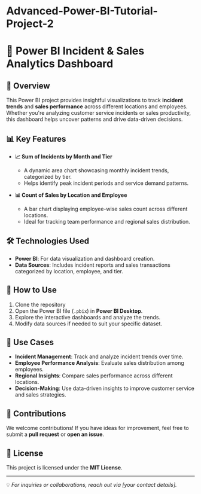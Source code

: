 # Advanced-Power-BI-Tutorial-Project-2
# 🚀 Power BI Incident & Sales Analytics Dashboard  

## 📌 Overview  
This Power BI project provides insightful visualizations to track **incident trends** and **sales performance** across different locations and employees. Whether you're analyzing customer service incidents or sales productivity, this dashboard helps uncover patterns and drive data-driven decisions.  

## 📊 Key Features  
- **📈 Sum of Incidents by Month and Tier**  
  - A dynamic area chart showcasing monthly incident trends, categorized by tier.  
  - Helps identify peak incident periods and service demand patterns.  

- **📊 Count of Sales by Location and Employee**  
  - A bar chart displaying employee-wise sales count across different locations.  
  - Ideal for tracking team performance and regional sales distribution.  

## 🛠️ Technologies Used  
- **Power BI**: For data visualization and dashboard creation.  
- **Data Sources**: Includes incident reports and sales transactions categorized by location, employee, and tier.  

## 🚀 How to Use  
1. Clone the repository
2. Open the Power BI file (`.pbix`) in **Power BI Desktop**.  
3. Explore the interactive dashboards and analyze the trends.  
4. Modify data sources if needed to suit your specific dataset.  

## 🎯 Use Cases  
- **Incident Management**: Track and analyze incident trends over time.  
- **Employee Performance Analysis**: Evaluate sales distribution among employees.  
- **Regional Insights**: Compare sales performance across different locations.  
- **Decision-Making**: Use data-driven insights to improve customer service and sales strategies.  

## 🤝 Contributions  
We welcome contributions! If you have ideas for improvement, feel free to submit a **pull request** or **open an issue**.  

## 📜 License  
This project is licensed under the **MIT License**.  

---

💡 *For inquiries or collaborations, reach out via [your contact details].*  
